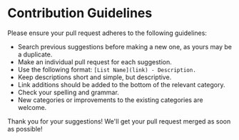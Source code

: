 # Contribution Guidelines

Please ensure your pull request adheres to the following guidelines:

- Search previous suggestions before making a new one, as yours may be a duplicate.
- Make an individual pull request for each suggestion.
- Use the following format: `[List Name](link) - Description.`
- Keep descriptions short and simple, but descriptive.
- Link additions should be added to the bottom of the relevant category.
- Check your spelling and grammar.
- New categories or improvements to the existing categories are welcome.

Thank you for your suggestions! We'll get your pull request merged as soon as possible!
